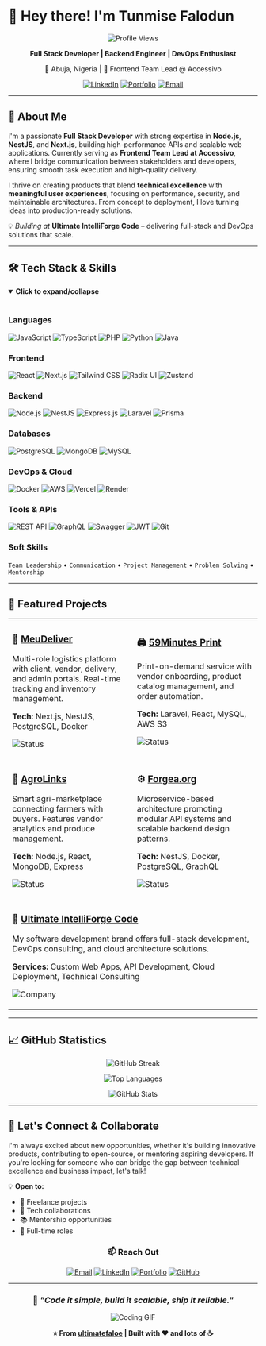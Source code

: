 # 👋 Hey there! I'm Tunmise Falodun

<div align="center">
  
  ![Profile Views](https://komarev.com/ghpvc/?username=ultimatefaloe&color=blueviolet&style=flat-square&label=Profile+Views)
  
  **Full Stack Developer | Backend Engineer | DevOps Enthusiast**
  
  📍 Abuja, Nigeria | 💼 Frontend Team Lead @ Accessivo
  
  [![LinkedIn](https://img.shields.io/badge/LinkedIn-Connect-0A66C2?style=for-the-badge&logo=linkedin&logoColor=white)](https://www.linkedin.com/in/tunmise-falodun-1894b22a2)
  [![Portfolio](https://img.shields.io/badge/Portfolio-Visit-FF5722?style=for-the-badge&logo=google-chrome&logoColor=white)](https://ultimatefaloe.vercel.app/)
  [![Email](https://img.shields.io/badge/Email-Contact-D14836?style=for-the-badge&logo=gmail&logoColor=white)](mailto:ultimatefaloe@outlook.com)
  
</div>

---

## 🚀 About Me

I'm a passionate **Full Stack Developer** with strong expertise in **Node.js**, **NestJS**, and **Next.js**, building high-performance APIs and scalable web applications. Currently serving as **Frontend Team Lead at Accessivo**, where I bridge communication between stakeholders and developers, ensuring smooth task execution and high-quality delivery.

I thrive on creating products that blend **technical excellence** with **meaningful user experiences**, focusing on performance, security, and maintainable architectures. From concept to deployment, I love turning ideas into production-ready solutions.

💡 *Building at* **Ultimate IntelliForge Code** – delivering full-stack and DevOps solutions that scale.

---

## 🛠️ Tech Stack & Skills

<details open>
<summary><b>Click to expand/collapse</b></summary>
<br>

### Languages
![JavaScript](https://img.shields.io/badge/JavaScript-F7DF1E?style=for-the-badge&logo=javascript&logoColor=black)
![TypeScript](https://img.shields.io/badge/TypeScript-3178C6?style=for-the-badge&logo=typescript&logoColor=white)
![PHP](https://img.shields.io/badge/PHP-777BB4?style=for-the-badge&logo=php&logoColor=white)
![Python](https://img.shields.io/badge/Python-3776AB?style=for-the-badge&logo=python&logoColor=white)
![Java](https://img.shields.io/badge/Java-007396?style=for-the-badge&logo=java&logoColor=white)

### Frontend
![React](https://img.shields.io/badge/React-61DAFB?style=for-the-badge&logo=react&logoColor=black)
![Next.js](https://img.shields.io/badge/Next.js-000000?style=for-the-badge&logo=next.js&logoColor=white)
![Tailwind CSS](https://img.shields.io/badge/Tailwind_CSS-38B2AC?style=for-the-badge&logo=tailwind-css&logoColor=white)
![Radix UI](https://img.shields.io/badge/Radix_UI-161618?style=for-the-badge&logo=radix-ui&logoColor=white)
![Zustand](https://img.shields.io/badge/Zustand-000000?style=for-the-badge&logo=react&logoColor=white)

### Backend
![Node.js](https://img.shields.io/badge/Node.js-339933?style=for-the-badge&logo=node.js&logoColor=white)
![NestJS](https://img.shields.io/badge/NestJS-E0234E?style=for-the-badge&logo=nestjs&logoColor=white)
![Express.js](https://img.shields.io/badge/Express.js-000000?style=for-the-badge&logo=express&logoColor=white)
![Laravel](https://img.shields.io/badge/Laravel-FF2D20?style=for-the-badge&logo=laravel&logoColor=white)
![Prisma](https://img.shields.io/badge/Prisma-2D3748?style=for-the-badge&logo=prisma&logoColor=white)

### Databases
![PostgreSQL](https://img.shields.io/badge/PostgreSQL-336791?style=for-the-badge&logo=postgresql&logoColor=white)
![MongoDB](https://img.shields.io/badge/MongoDB-47A248?style=for-the-badge&logo=mongodb&logoColor=white)
![MySQL](https://img.shields.io/badge/MySQL-4479A1?style=for-the-badge&logo=mysql&logoColor=white)

### DevOps & Cloud
![Docker](https://img.shields.io/badge/Docker-2496ED?style=for-the-badge&logo=docker&logoColor=white)
![AWS](https://img.shields.io/badge/AWS-232F3E?style=for-the-badge&logo=amazon-aws&logoColor=white)
![Vercel](https://img.shields.io/badge/Vercel-000000?style=for-the-badge&logo=vercel&logoColor=white)
![Render](https://img.shields.io/badge/Render-46E3B7?style=for-the-badge&logo=render&logoColor=white)

### Tools & APIs
![REST API](https://img.shields.io/badge/REST_API-009688?style=for-the-badge&logo=fastapi&logoColor=white)
![GraphQL](https://img.shields.io/badge/GraphQL-E10098?style=for-the-badge&logo=graphql&logoColor=white)
![Swagger](https://img.shields.io/badge/Swagger-85EA2D?style=for-the-badge&logo=swagger&logoColor=black)
![JWT](https://img.shields.io/badge/JWT-000000?style=for-the-badge&logo=json-web-tokens&logoColor=white)
![Git](https://img.shields.io/badge/Git-F05032?style=for-the-badge&logo=git&logoColor=white)

### Soft Skills
`Team Leadership` • `Communication` • `Project Management` • `Problem Solving` • `Mentorship`

</details>

---

## 🚀 Featured Projects

<table>
<tr>
<td width="50%">

### 🚚 [MeuDeliver](https://github.com/ultimatefaloe/meudeliver)
Multi-role logistics platform with client, vendor, delivery, and admin portals. Real-time tracking and inventory management.

**Tech:** Next.js, NestJS, PostgreSQL, Docker

![Status](https://img.shields.io/badge/Status-Production-success)

</td>
<td width="50%">

### 🖨️ [59Minutes Print](https://github.com/ultimatefaloe/59minutes)
Print-on-demand service with vendor onboarding, product catalog management, and order automation.

**Tech:** Laravel, React, MySQL, AWS S3

![Status](https://img.shields.io/badge/Status-Live-brightgreen)

</td>
</tr>

<tr>
<td width="50%">

### 🌾 [AgroLinks](https://github.com/ultimatefaloe/agrolinks)
Smart agri-marketplace connecting farmers with buyers. Features vendor analytics and produce management.

**Tech:** Node.js, React, MongoDB, Express

![Status](https://img.shields.io/badge/Status-Active-blue)

</td>
<td width="50%">

### ⚙️ [Forgea.org](https://github.com/ultimatefaloe/forgea)
Microservice-based architecture promoting modular API systems and scalable backend design patterns.

**Tech:** NestJS, Docker, PostgreSQL, GraphQL

![Status](https://img.shields.io/badge/Status-Development-orange)

</td>
</tr>

<tr>
<td colspan="2">

### 🏢 [Ultimate IntelliForge Code](https://ultimatefaloe.vercel.app)
My software development brand offers full-stack development, DevOps consulting, and cloud architecture solutions.

**Services:** Custom Web Apps, API Development, Cloud Deployment, Technical Consulting

![Company](https://img.shields.io/badge/Type-Software_Company-purple)

</td>
</tr>
</table>

---

## 📈 GitHub Statistics

<div align="center">
  
  ![GitHub Streak](https://github-readme-streak-stats.herokuapp.com/?user=ultimatefaloe&theme=radical&hide_border=true)
  
  ![Top Languages](https://github-readme-stats.vercel.app/api/top-langs/?username=ultimatefaloe&layout=compact&theme=radical&hide_border=true)
  
  ![GitHub Stats](https://github-readme-stats.vercel.app/api?username=ultimatefaloe&show_icons=true&theme=radical&hide_border=true&count_private=true)
  
</div>

---

## 💬 Let's Connect & Collaborate

I'm always excited about new opportunities, whether it's building innovative products, contributing to open-source, or mentoring aspiring developers. If you're looking for someone who can bridge the gap between technical excellence and business impact, let's talk!

💡 **Open to:**
- 🤝 Freelance projects
- 🚀 Tech collaborations
- 📚 Mentorship opportunities
- 💼 Full-time roles

<div align="center">
  
### 📫 Reach Out
  
[![Email](https://img.shields.io/badge/Email-ultimatefaloe@outlook.com-D14836?style=for-the-badge&logo=gmail&logoColor=white)](mailto:ultimatefaloe@outlook.com)
[![LinkedIn](https://img.shields.io/badge/LinkedIn-Tunmise_Falodun-0A66C2?style=for-the-badge&logo=linkedin&logoColor=white)](https://www.linkedin.com/in/tunmise-falodun-1894b22a2)
[![Portfolio](https://img.shields.io/badge/Portfolio-ultimatefaloe.vercel.app-FF5722?style=for-the-badge&logo=google-chrome&logoColor=white)](https://ultimatefaloe.vercel.app/)
[![GitHub](https://img.shields.io/badge/GitHub-@ultimatefaloe-181717?style=for-the-badge&logo=github&logoColor=white)](https://github.com/ultimatefaloe)

</div>

---

<div align="center">
  
### 💭 *"Code it simple, build it scalable, ship it reliable."*

![Coding GIF](https://media.giphy.com/media/qgQUggAC3Pfv687qPC/giphy.gif)

**⭐️ From [ultimatefaloe](https://github.com/ultimatefaloe) | Built with ❤️ and lots of ☕**

</div>
